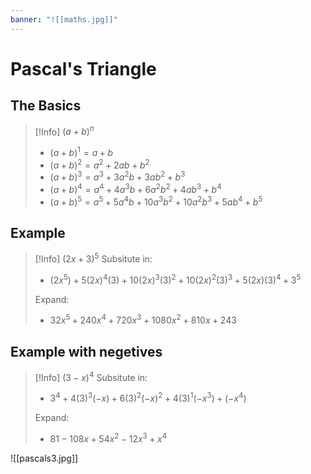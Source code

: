 ```yaml
---
banner: "![[maths.jpg]]"
---
```

# Pascal's Triangle

## The Basics

> [!Info] $(a+b)^n$
> - $(a+b)^{1}= a+b$
> - $(a+b)^{2}= a^2+2ab+b^2$
> - $(a+b)^{3}= a^3+3a^2b+3ab^2+b^3$
> - $(a+b)^4=a^4+4a^3b+6a^2b^2+4ab^3+b^4$
> - $(a+b)^5=a^5+5a^4b+10a^3b^2+10a^2b^3+5ab^4+b^5$

## Example

> [!Info] $(2x+3)^5$
> Subsitute in:
> - $(2x^5) + 5(2x)^4(3)+10(2x)^3(3)^2+10(2x)^2(3)^3+5(2x)(3)^4+3^5$
> 
> Expand:
> - $32x^5+240x^4+720x^3+1080x^2+810x+243$

## Example with negetives

> [!Info] $(3-x)^4$
> Subsitute in:
> - $3^4+4(3)^3(-x)+6(3)^2(-x)^2+4(3)^1(-x^3)+(-x^4)$
>   
>Expand:
> - $81-108x+54x^2-12x^3+x^4$

![[pascals3.jpg]]